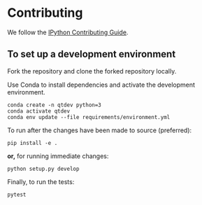 # Contributing

We follow the [IPython Contributing Guide](https://github.com/ipython/ipython/blob/master/CONTRIBUTING.md).

## To set up a development environment

Fork the repository and clone the forked repository locally.

Use Conda to install dependencies and activate the development environment.

```
conda create -n qtdev python=3
conda activate qtdev
conda env update --file requirements/environment.yml
```

To run after the changes have been made to source (preferred):

```
pip install -e .
```

**or,** for running immediate changes:

```
python setup.py develop
```

Finally, to run the tests:

```
pytest
```
